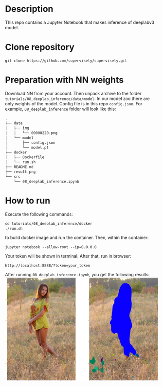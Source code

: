 # Description
This repo contains a Jupyter Notebook that makes inference of deeplabv3 model.

# Clone repository
``` 
git clone https://github.com/supervisely/supervisely.git
```

# Preparation with NN weights
Download NN from your account. Then unpack archive to the folder `tutorials/08_deeplab_inference/data/model`. In our model zoo there are only weights of the model. Config file is in this repo `config.json`. For example, `08_deeplab_inference` folder will look like this:

```
.
├── data
│   ├── img
│   │   └── 00000220.png
│   └── model
│       ├── config.json
│       └── model.pt
├── docker
│   ├── Dockerfile
│   └── run.sh
├── README.md
├── result.png
└── src
    └── 08_deeplab_inference.ipynb

```

# How to run
Execute the following commands:

```
cd tutorials/08_deeplab_inference/docker
./run.sh
```

to build docker image and run the container. Then, within the container:
``` 
jupyter notebook --allow-root --ip=0.0.0.0
```
Your token will be shown in terminal.
After that, run in browser: 
```
http://localhost:8888/?token=your_token
```

After running `08_deeplab_inference.ipynb`, you get the following results:
![Segmentation](result.png)

